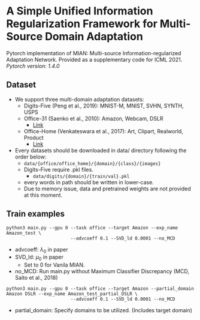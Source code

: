 # A Simple Unified Information Regularization Framework for Multi-Source Domain Adaptation
Pytorch implementation of MIAN: Multi-source Information-regularized Adaptation Network.
Provided as a supplementary code for ICML 2021. 
*Pytorch version: 1.4.0*

## Dataset
- We support three multi-domain adaptation datasets: 
  - Digits-Five (Peng et al., 2019): MNIST-M, MNIST, SVHN, SYNTH, USPS
  - Office-31 (Saenko et al., 2010): Amazon, Webcam, DSLR
    - [Link](https://people.eecs.berkeley.edu/~jhoffman/domainadapt/#datasets_code)
  - Office-Home (Venkateswara et al., 2017): Art, Clipart, Realworld, Product
    - [Link](http://hemanthdv.org/OfficeHome-Dataset/)
- Every datasets should be downloaded in data/ directory following the order below:
    - `data/{office/office_home}/{domain}/{class}/{images}`
    - Digits-Five require .pkl files. 
      - `data/digits/{domain}/{train/val}.pkl`
    - every words in path should be written in lower-case.
  - Due to memory issue, data and pretrained weights are not provided at this moment.

## Train examples


```
python3 main.py --gpu 0 --task office --target Amazon --exp_name Amazon_test \ 
                        --advcoeff 0.1 --SVD_ld 0.0001 --no_MCD
```
- advcoeff: $\lambda_0$ in paper
- SVD_ld: $\mu_0$ in paper
  - Set to 0 for Vanila MIAN.
- no_MCD: Run main.py without Maximum Classifier Discrepancy (MCD, Saito et al., 2018)

```
python3 main.py --gpu 0 --task office --target Amazon --partial_domain Amazon DSLR --exp_name Amazon_test_partial_DSLR \ 
                        --advcoeff 0.1 --SVD_ld 0.0001 --no_MCD
```
- partial_domain: Specify domains to be utilized. (Includes target domain)
